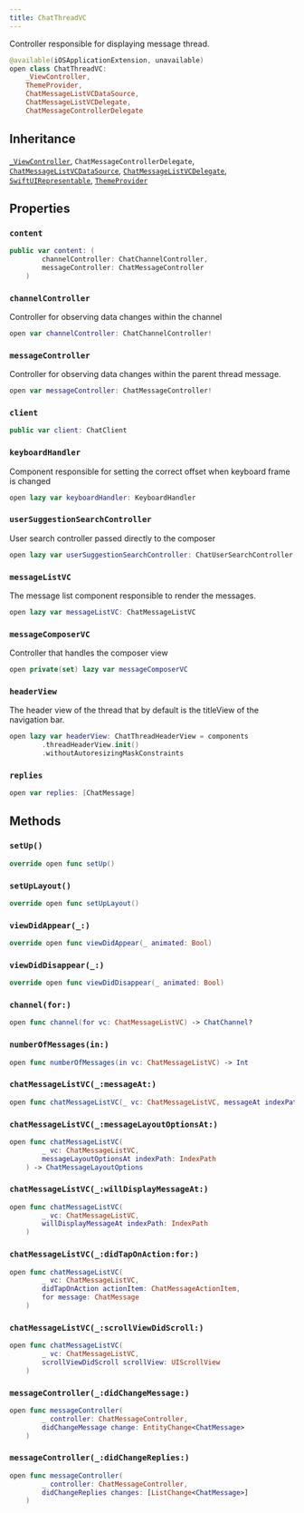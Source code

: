 ```yaml
---
title: ChatThreadVC
---
```


Controller responsible for displaying message thread.

``` swift
@available(iOSApplicationExtension, unavailable)
open class ChatThreadVC:
    _ViewController,
    ThemeProvider,
    ChatMessageListVCDataSource,
    ChatMessageListVCDelegate,
    ChatMessageControllerDelegate 
```

## Inheritance

[`_ViewController`](../../common-views/_view-controller), `ChatMessageControllerDelegate`, [`ChatMessageListVCDataSource`](../../chat-message-list/chat-message-list-vc-data-source), [`ChatMessageListVCDelegate`](../../chat-message-list/chat-message-list-vc-delegate), [`SwiftUIRepresentable`](../../common-views/swift-ui-representable), [`ThemeProvider`](../../utils/theme-provider)

## Properties

### `content`

``` swift
public var content: (
        channelController: ChatChannelController,
        messageController: ChatMessageController
    ) 
```

### `channelController`

Controller for observing data changes within the channel

``` swift
open var channelController: ChatChannelController!
```

### `messageController`

Controller for observing data changes within the parent thread message.

``` swift
open var messageController: ChatMessageController!
```

### `client`

``` swift
public var client: ChatClient 
```

### `keyboardHandler`

Component responsible for setting the correct offset when keyboard frame is changed

``` swift
open lazy var keyboardHandler: KeyboardHandler 
```

### `userSuggestionSearchController`

User search controller passed directly to the composer

``` swift
open lazy var userSuggestionSearchController: ChatUserSearchController 
```

### `messageListVC`

The message list component responsible to render the messages.

``` swift
open lazy var messageListVC: ChatMessageListVC 
```

### `messageComposerVC`

Controller that handles the composer view

``` swift
open private(set) lazy var messageComposerVC 
```

### `headerView`

The header view of the thread that by default is the titleView of the navigation bar.

``` swift
open lazy var headerView: ChatThreadHeaderView = components
        .threadHeaderView.init()
        .withoutAutoresizingMaskConstraints
```

### `replies`

``` swift
open var replies: [ChatMessage] 
```

## Methods

### `setUp()`

``` swift
override open func setUp() 
```

### `setUpLayout()`

``` swift
override open func setUpLayout() 
```

### `viewDidAppear(_:)`

``` swift
override open func viewDidAppear(_ animated: Bool) 
```

### `viewDidDisappear(_:)`

``` swift
override open func viewDidDisappear(_ animated: Bool) 
```

### `channel(for:)`

``` swift
open func channel(for vc: ChatMessageListVC) -> ChatChannel? 
```

### `numberOfMessages(in:)`

``` swift
open func numberOfMessages(in vc: ChatMessageListVC) -> Int 
```

### `chatMessageListVC(_:messageAt:)`

``` swift
open func chatMessageListVC(_ vc: ChatMessageListVC, messageAt indexPath: IndexPath) -> ChatMessage? 
```

### `chatMessageListVC(_:messageLayoutOptionsAt:)`

``` swift
open func chatMessageListVC(
        _ vc: ChatMessageListVC,
        messageLayoutOptionsAt indexPath: IndexPath
    ) -> ChatMessageLayoutOptions 
```

### `chatMessageListVC(_:willDisplayMessageAt:)`

``` swift
open func chatMessageListVC(
        _ vc: ChatMessageListVC,
        willDisplayMessageAt indexPath: IndexPath
    ) 
```

### `chatMessageListVC(_:didTapOnAction:for:)`

``` swift
open func chatMessageListVC(
        _ vc: ChatMessageListVC,
        didTapOnAction actionItem: ChatMessageActionItem,
        for message: ChatMessage
    ) 
```

### `chatMessageListVC(_:scrollViewDidScroll:)`

``` swift
open func chatMessageListVC(
        _ vc: ChatMessageListVC,
        scrollViewDidScroll scrollView: UIScrollView
    ) 
```

### `messageController(_:didChangeMessage:)`

``` swift
open func messageController(
        _ controller: ChatMessageController,
        didChangeMessage change: EntityChange<ChatMessage>
    ) 
```

### `messageController(_:didChangeReplies:)`

``` swift
open func messageController(
        _ controller: ChatMessageController,
        didChangeReplies changes: [ListChange<ChatMessage>]
    ) 
```

